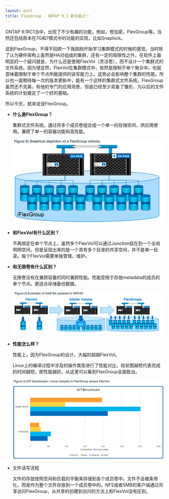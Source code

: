 ```yaml
---
layout: post
title: FlexGroup - ONTAP 9.1 新功能之一
---
```


ONTAP 9.1RC1当中，出现了不少有趣的功能，例如，卷加密，FlexGroup等。当然还包括原本在7G和7模式中的功能的实现，比如Snaplock。

说到FlexGroup，不得不回顾一下我刚刚开始学习集群模式的时候的感觉。当时除了认为硬件架构上虽然是HA对组成的集群，还有一定的局限性之外，在软件上最明显的一个疑问就是，为什么还是使用FlexVol（灵活卷），而不设计一个集群式的文件系统。因为很显然，FlexVol在集群模式中，依然是限制于单个聚合中，也就意味着限制于单个节点所能提供的读写能力上。这势必会影响整个集群的性能。所以也一直期待每一次的版本更新中，能有一个这样的集群式文件系统。FlexGroup虽然还不完美，有他的专门的应用场景，但是已经至少具备了雏形，为以后的文件系统的计划奠定了一个好的基础。

所以今天，就来说说FlexGroup。

* **什么是FlexGroup？**

  集群式文件系统。通过将多个成员卷组合成一个单一的存储空间，供应用使用。兼顾了单一的容器功能和高性能。

  ![image](../img/cDOT/flexgroup2.png)

* **和FlexVol有什么区别？**

  不再绑定在单个节点上，虽然多个FlexVol可以通过Junction挂在到一个全局明明空间，但是呈现出来的是一个具有多个目录的共享空间，并不是单一目录。每个FlexVol需要单独管理，维护。

* **和无限卷有什么区别？**

  无限卷没有在兼顾容量的同时兼顾性能。性能受限于存放metadata的成员的单个节点。更适合存储备份数据。

  ![image](../img/cDOT/flexgroup1.png)

- **性能怎么样？**

  性能上，因为FlexGroup的设计，大幅的超越FlexVol。

  Linux上的编译过程中涉及的操作类型进行了性能对比，柱状图越短代表完成的时间越短，即性能越好。从这里可以看到FlexGroup全面胜出。

  ![image](../img/cDOT/flexgroup3.png)



* 文件读写流程

  文件的存放按照空间和负载的平衡来存储到各个成员卷中。文件不会被条带化，而是作为整个文件存放到一个成员卷中的。NFS或者SMB的客户端通过共享访问FlexGroup，从共享的创建到访问的方法上和FlexVol没有区别。
